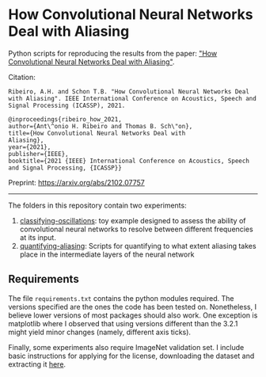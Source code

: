 # How Convolutional Neural Networks Deal with Aliasing

Python scripts for reproducing the results from the paper: ["How Convolutional Neural Networks Deal with Aliasing"](https://arxiv.org/abs/2102.07757).

Citation:
```
Ribeiro, A.H. and Schon T.B. "How Convolutional Neural Networks Deal with Aliasing". IEEE International Conference on Acoustics, Speech and Signal Processing (ICASSP), 2021.
```
```
@inproceedings{ribeiro_how_2021,
author={Ant\^onio H. Ribeiro and Thomas B. Sch\"on},
title={How Convolutional Neural Networks Deal with
Aliasing},
year={2021},
publisher={IEEE},
booktitle={2021 {IEEE} International Conference on Acoustics, Speech and Signal Processing, {ICASSP}}
```

Preprint: https://arxiv.org/abs/2102.07757


------

The folders in this repository contain two experiments:

1. [classifying-oscillations](./classifying-oscillations): toy example designed to assess the ability
    of convolutional neural networks to resolve between different frequencies at its input.
1. [quantifying-aliasing](./quantifying-aliasing): Scripts for quantifying to what extent aliasing takes 
    place in the intermediate layers of the neural network
    
Requirements
-----------

The file `requirements.txt` contains the python modules required. 
The versions specified are the ones the code has been tested on. Nonetheless,
I believe lower versions of most packages should also work. One exception is matplotlib where I observed that using versions different than
the 3.2.1 might yield minor changes (namely, different axis ticks).

Finally, some experiments also require ImageNet validation set. I include basic
instructions for applying for the license, downloading the dataset and extracting it [here](./quantifying-aliasing/README.md).
